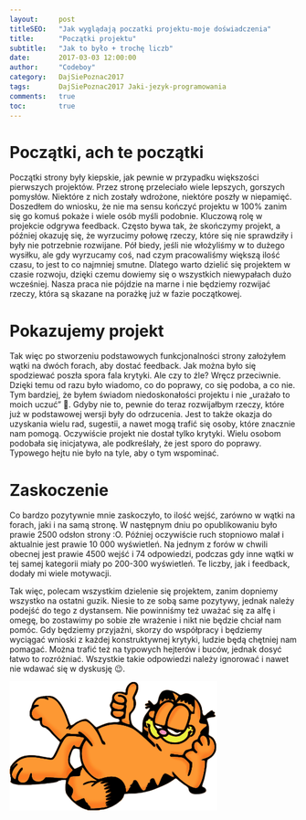 ```yaml
---
layout:     post
titleSEO:	"Jak wyglądają poczatki projektu-moje doświadczenia"
title:      "Początki projektu"
subtitle:   "Jak to było + trochę liczb"
date:       2017-03-03 12:00:00
author:     "Codeboy"
category:   DajSiePoznac2017
tags:	    DajSiePoznac2017 Jaki-jezyk-programowania
comments:   true
toc:        true
---
```


# Początki, ach te początki

Początki strony były kiepskie, jak pewnie w przypadku większości pierwszych projektów. Przez stronę przeleciało wiele lepszych, gorszych pomysłów. Niektóre z nich zostały wdrożone, niektóre poszły w niepamięć. Doszedłem do wniosku, że nie ma sensu kończyć projektu w 100% zanim się go komuś pokaże i wiele osób myśli podobnie. Kluczową rolę w projekcie odgrywa feedback. Często bywa tak, że skończymy projekt, a później okazuję się, że wyrzucimy połowę rzeczy, które się nie sprawdziły i były nie potrzebnie rozwijane. Pół biedy, jeśli nie włożyliśmy w to dużego wysiłku, ale gdy wyrzucamy coś, nad czym pracowaliśmy większą ilość czasu, to jest to co najmniej smutne. Dlatego warto dzielić się projektem w czasie rozwoju, dzięki czemu dowiemy się o wszystkich niewypałach dużo wcześniej. Nasza praca nie pójdzie na marne i nie będziemy rozwijać rzeczy, która są skazane na porażkę już w fazie początkowej.

# Pokazujemy projekt

Tak więc po stworzeniu podstawowych funkcjonalności strony założyłem wątki na dwóch forach, aby dostać feedback. Jak można było się spodziewać poszła spora fala krytyki. Ale czy to źle? Wręcz przeciwnie. Dzięki temu od razu było wiadomo, co do poprawy, co się podoba, a co nie. Tym bardziej, że byłem świadom niedoskonałości projektu i nie „urażało to moich uczuć” :slightly_smiling_face:. Gdyby nie to, pewnie do teraz rozwijałbym rzeczy, które już w podstawowej wersji były do odrzucenia. Jest to także okazja do uzyskania wielu rad, sugestii, a nawet mogą trafić się osoby, które znacznie nam pomogą. Oczywiście projekt nie dostał tylko krytyki. Wielu osobom podobała się inicjatywa, ale podkreślały, że jest sporo do poprawy. Typowego hejtu nie było na tyle, aby o tym wspominać.

# Zaskoczenie

Co bardzo pozytywnie mnie zaskoczyło, to ilość wejść, zarówno w wątki na forach, jaki i na samą stronę. W następnym dniu po opublikowaniu było prawie 2500 odsłon strony :O. Później oczywiście ruch stopniowo malał i aktualnie jest prawie 10 000 wyświetleń. Na jednym z forów w chwili obecnej jest prawie 4500 wejść i 74 odpowiedzi, podczas gdy inne wątki w tej samej kategorii miały po 200-300 wyświetleń. Te liczby, jak i feedback, dodały mi wiele motywacji.

Tak więc, polecam wszystkim dzielenie się projektem, zanim dopniemy wszystko na ostatni guzik. Niesie to ze sobą same pozytywy, jednak należy podejść do tego z dystansem. Nie powinniśmy też uważać się za alfę i omegę, bo zostawimy po sobie złe wrażenie i nikt nie będzie chciał nam pomóc. Gdy będziemy przyjaźni, skorzy do współpracy i będziemy wyciągać wnioski z każdej konstruktywnej krytyki, ludzie będą chętniej nam pomagać. Można trafić też na typowych hejterów i buców, jednak dosyć łatwo to rozróżniać. Wszystkie takie odpowiedzi należy ignorować i nawet nie wdawać się w dyskusję :wink:.

![Wychillowany Garfield](/img/posts/garfield.png)

